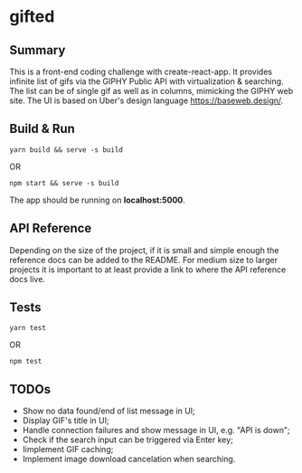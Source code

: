 # gifted

## Summary

This is a front-end coding challenge with create-react-app.
It provides infinite list of gifs via the GIPHY Public API with virtualization & searching.
The list can be of single gif as well as in columns, mimicking the GIPHY web site.
The UI is based on Uber's design language https://baseweb.design/.

## Build & Run

    yarn build && serve -s build

OR

    npm start && serve -s build
    
The app should be running on **localhost:5000**.

## API Reference

Depending on the size of the project, if it is small and simple enough the reference docs can be added to the README. For medium size to larger projects it is important to at least provide a link to where the API reference docs live.

## Tests

    yarn test

OR

    npm test

## TODOs

* Show no data found/end of list message in UI;
* Display GIF's title in UI;
* Handle connection failures and show message in UI, e.g. "API is down";
* Check if the search input can be triggered via Enter key;
* Iimplement GIF caching;
* Implement image download cancelation when searching.
